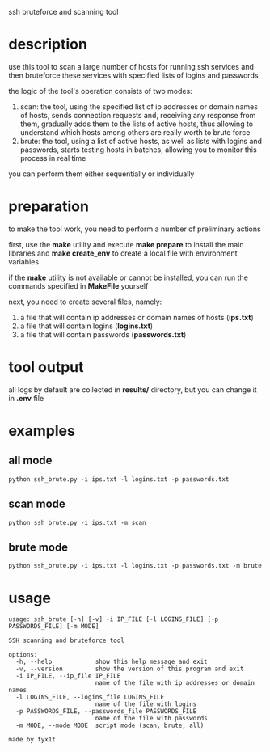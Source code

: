 ssh bruteforce and scanning tool

# description

use this tool to scan a large number of hosts for running ssh services and then bruteforce these services with specified lists of logins and passwords

the logic of the tool's operation consists of two modes:
1. scan: the tool, using the specified list of ip addresses or domain names of hosts, sends connection requests and, receiving any response from them, gradually adds them to the lists of active hosts, thus allowing to understand which hosts among others are really worth to brute force
2. brute: the tool, using a list of active hosts, as well as lists with logins and passwords, starts testing hosts in batches, allowing you to monitor this process in real time

you can perform them either sequentially or individually

# preparation

to make the tool work, you need to perform a number of preliminary actions

first, use the **make** utility and execute **make prepare** to install the main libraries and **make create_env** to create a local file with environment variables

if the **make** utility is not available or cannot be installed, you can run the commands specified in **MakeFile** yourself

next, you need to create several files, namely:
1. a file that will contain ip addresses or domain names of hosts (**ips.txt**)
2. a file that will contain logins (**logins.txt**)
3. a file that will contain passwords (**passwords.txt**)

# tool output

all logs by default are collected in **results/** directory, but you can change it in **.env** file

# examples

## all mode

```python ssh_brute.py -i ips.txt -l logins.txt -p passwords.txt```

## scan mode

```python ssh_brute.py -i ips.txt -m scan```

## brute mode

```python ssh_brute.py -i ips.txt -l logins.txt -p passwords.txt -m brute```

# usage
```
usage: ssh_brute [-h] [-v] -i IP_FILE [-l LOGINS_FILE] [-p PASSWORDS_FILE] [-m MODE]

SSH scanning and bruteforce tool

options:
  -h, --help            show this help message and exit
  -v, --version         show the version of this program and exit
  -i IP_FILE, --ip_file IP_FILE
                        name of the file with ip addresses or domain names
  -l LOGINS_FILE, --logins_file LOGINS_FILE
                        name of the file with logins
  -p PASSWORDS_FILE, --passwords_file PASSWORDS_FILE
                        name of the file with passwords
  -m MODE, --mode MODE  script mode (scan, brute, all)

made by fyx1t
```